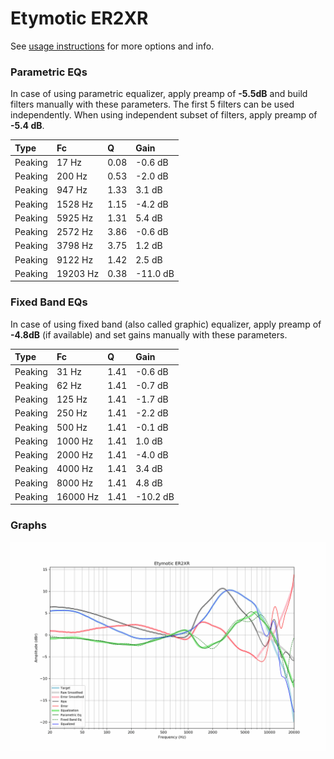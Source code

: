 # Etymotic ER2XR
See [usage instructions](https://github.com/jaakkopasanen/AutoEq#usage) for more options and info.

### Parametric EQs
In case of using parametric equalizer, apply preamp of **-5.5dB** and build filters manually
with these parameters. The first 5 filters can be used independently.
When using independent subset of filters, apply preamp of **-5.4 dB**.

| Type    | Fc       |    Q | Gain     |
|:--------|:---------|:-----|:---------|
| Peaking | 17 Hz    | 0.08 | -0.6 dB  |
| Peaking | 200 Hz   | 0.53 | -2.0 dB  |
| Peaking | 947 Hz   | 1.33 | 3.1 dB   |
| Peaking | 1528 Hz  | 1.15 | -4.2 dB  |
| Peaking | 5925 Hz  | 1.31 | 5.4 dB   |
| Peaking | 2572 Hz  | 3.86 | -0.6 dB  |
| Peaking | 3798 Hz  | 3.75 | 1.2 dB   |
| Peaking | 9122 Hz  | 1.42 | 2.5 dB   |
| Peaking | 19203 Hz | 0.38 | -11.0 dB |

### Fixed Band EQs
In case of using fixed band (also called graphic) equalizer, apply preamp of **-4.8dB**
(if available) and set gains manually with these parameters.

| Type    | Fc       |    Q | Gain     |
|:--------|:---------|:-----|:---------|
| Peaking | 31 Hz    | 1.41 | -0.6 dB  |
| Peaking | 62 Hz    | 1.41 | -0.7 dB  |
| Peaking | 125 Hz   | 1.41 | -1.7 dB  |
| Peaking | 250 Hz   | 1.41 | -2.2 dB  |
| Peaking | 500 Hz   | 1.41 | -0.1 dB  |
| Peaking | 1000 Hz  | 1.41 | 1.0 dB   |
| Peaking | 2000 Hz  | 1.41 | -4.0 dB  |
| Peaking | 4000 Hz  | 1.41 | 3.4 dB   |
| Peaking | 8000 Hz  | 1.41 | 4.8 dB   |
| Peaking | 16000 Hz | 1.41 | -10.2 dB |

### Graphs
![](./Etymotic%20ER2XR.png)